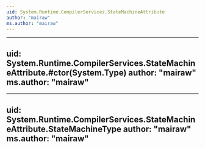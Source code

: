 ```yaml
---
uid: System.Runtime.CompilerServices.StateMachineAttribute
author: "mairaw"
ms.author: "mairaw"
---
```


---
uid: System.Runtime.CompilerServices.StateMachineAttribute.#ctor(System.Type)
author: "mairaw"
ms.author: "mairaw"
---

---
uid: System.Runtime.CompilerServices.StateMachineAttribute.StateMachineType
author: "mairaw"
ms.author: "mairaw"
---
